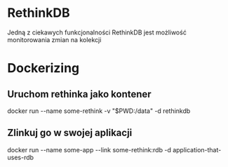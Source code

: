 # RethinkDB

Jedną z ciekawych funkcjonalności RethinkDB jest możliwość
monitorowania zmian na kolekcji

# Dockerizing

## Uruchom rethinka jako kontener
docker run --name some-rethink -v "$PWD:/data" -d rethinkdb

## Zlinkuj go w swojej aplikacji
docker run --name some-app --link some-rethink:rdb -d application-that-uses-rdb
